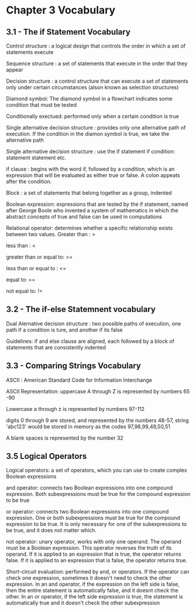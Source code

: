 # Chapter 3 Vocabulary
## 3.1 - The if Statement Vocabulary

Control structure : a logical design that controls the order in which a set of statements execute

Sequence structure : a set of statements that execute in the order that they appear

Decision structure : a control structure that can execute a set of statements only under certain circumstances (alson known as selection structures)

Diamond symbol: The diamond symbol in a flowchart indicates some condition that must be tested

Conditionally exectued: performed only when a certain condition is true

Single alternative decision structure : provides only one alternative path of execution. If the condition in the diamon symbol is true, we take the alternative path

Single alternative decision structure : use the if statement
if condition:
    statement
    statement
    etc.

if clause : begins with the word if, followed by a condition, which is an expression that will be evaluated as either true or false. A colon appeats after the condition. 

Block : a set of statements that belong together as a group, indented

Boolean expression: expressions that are tested by the if statement, named after George Boole who invented a system of mathematics in which the abstract concepts of true and false can be used in computations

Relational operator: determines whether a specific relationship exists between two values. 
Greater than : >

less than : <

greater than or equal to: >=

less than or equal to : <=

equal to: ==

not equal to: !=



## 3.2 - The if-else Statemnent vocabulary

Dual Alernative decision structure : two possible paths of execution, one path if a condition is ture, and another if its false

Guidelines: if and else clause are aligned, each followed by a block of statements that are consistently indented


## 3.3 - Comparing Strings Vocabulary

ASCII : American Standard Code for Information Interchange

ASCII Representation: uppercase A through Z is represented by numbers 65 -90

Lowercase a through z is represented by numbers 97-112

digits 0 through 9 are stored, and represented by the numbers 48-57, string 'abc123' would be stored in memory as the codes 97,98,99,49,50,51

A blank spaces is represented by the number 32

## 3.5 Logical Operators

Logical operators: a set of operators, which you can use to create complex Boolean expressions

and operator: connects two Boolean expressions into one compound expression. Both subexpressions must be true for the compound expression to be true

or operator: connects two Boolean expressions into one compound expression. One or both subexpressions must be true for the compound expression to be true. It is only necessary for one of the subexpressions to be true, and it does not matter which. 

not operator: unary operator, works with only one operand. The operand must be a Boolean expression. This operator reverses the truth of its operand. If it is applied to an expression that is true, the operator returns false. If it is applied to an expression that is false, the operator returns true. 

Short-circuit evaluation: performed by and, or operators. If the operator can check one expression, sometimes it doesn't need to check the other expression. In an and operator, if the expression on the left side is false, then the entire statement is automatically false, and it doesnt check the other. In an or operator, if the left side expression is true, the statement is automatically true and it doesn't check the other subexpression

